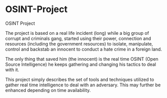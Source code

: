 # OSINT-Project
OSINT Project
	

The project is based on a real life incident (long) while a big group of corrupt and criminals gang, started using their power, connection and resources (including the government resources) to isolate, manipulate, control and backstab an innocent to conduct a hate crime in a foreign land.

The only thing that saved him (the innocent) is the real time OSINT (Open Source Intelligence) he keeps gathering and changing his tactics to deal with it.

This project simply describes the set of tools and techniques utilized to gather real time intelligence to deal with an adversary. This may further be enhanced depending on time availability. 
